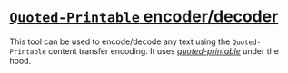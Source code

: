 # [`Quoted-Printable` encoder/decoder](https://mothereff.in/quoted-printable)

This tool can be used to encode/decode any text using the `Quoted-Printable` content transfer encoding. It uses [_quoted-printable_](https://lambda-w-1-notes.netlify.app/13-web-tools/quoted-printable) under the hood.


